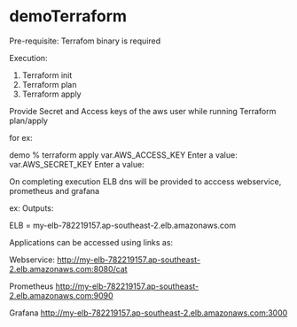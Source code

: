 # demoTerraform

Pre-requisite: Terrafom binary is required

Execution:

1) Terraform init
2) Terraform plan
3) Terraform apply

Provide Secret and Access keys of the aws user while running Terraform plan/apply

for ex:

demo % terraform apply
var.AWS_ACCESS_KEY
  Enter a value: <access key>
var.AWS_SECRET_KEY
  Enter a value: <secret key>
  
On completing execution ELB dns will be provided to acccess webservice, prometheus and grafana

ex:
Outputs:

ELB = my-elb-782219157.ap-southeast-2.elb.amazonaws.com

Applications can be accessed using links as:

 Webservice:
 http://my-elb-782219157.ap-southeast-2.elb.amazonaws.com:8080/cat
  
 Prometheus
 http://my-elb-782219157.ap-southeast-2.elb.amazonaws.com:9090
  
 Grafana 
 http://my-elb-782219157.ap-southeast-2.elb.amazonaws.com:3000
